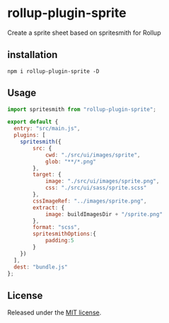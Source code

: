 # rollup-plugin-sprite

Create a sprite sheet based on spritesmith for Rollup

## installation

```Shell
npm i rollup-plugin-sprite -D 
```

## Usage

```javascript
import spritesmith from "rollup-plugin-sprite";

export default {
  entry: "src/main.js",
  plugins: [
    spritesmith({
      	src: {
	        cwd: "./src/ui/images/sprite",
	        glob: "**/*.png"
	    },
	    target: {
	        image: "./src/ui/images/sprite.png",
	        css: "./src/ui/sass/sprite.scss"
	    },
	    cssImageRef: "../images/sprite.png",
	    extract: {
	        image: buildImagesDir + "/sprite.png"
	    },
	    format: "scss",
	    spritesmithOptions:{
	        padding:5
	    }
    })
  ],
  dest: "bundle.js"
};
```

## License

Released under the [MIT license](./LICENSE).